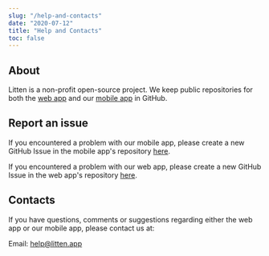 ```yaml
---
slug: "/help-and-contacts"
date: "2020-07-12"
title: "Help and Contacts"
toc: false
---
```


## About

Litten is a non-profit open-source project. We keep public repositories for both the [web app][webapp] and our [mobile app][mobileapp] in GitHub.

## Report an issue

If you encountered a problem with our mobile app, please create a new GitHub Issue in the mobile app's repository [here][mobileappissue].

If you encountered a problem with our web app, please create a new GitHub Issue in the web app's repository [here][webappissue].

## Contacts

If you have questions, comments or suggestions regarding either the web app or our mobile app, please contact us at:

Email: [help@litten.app][helpmail]

<!-- References -->

[webapp]: https://github.com/joaocarmo/litten-web
[mobileapp]: https://github.com/joaocarmo/litten-ios
[mobileappissue]: https://github.com/joaocarmo/litten-ios/issues/new
[webappissue]: https://github.com/joaocarmo/litten-web/issues/new
[helpmail]: mailto:help@litten.app
